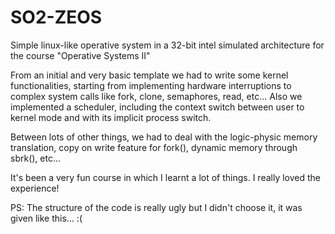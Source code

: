 # SO2-ZEOS
Simple linux-like operative system in a 32-bit intel simulated architecture for the course "Operative Systems II"


From an initial and very basic template we had to write some kernel functionalities, starting from implementing hardware interruptions to complex system calls like fork, clone, semaphores, read, etc...
Also we implemented a scheduler, including the context switch between user to kernel mode and with its implicit process switch.

Between lots of other things, we had to deal with the logic-physic memory translation, copy on write feature for fork(), dynamic memory through sbrk(), etc...

It's been a very fun course in which I learnt a lot of things. I really loved the experience!

PS: The structure of the code is really ugly but I didn't choose it, it was given like this... :(
